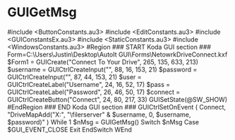 # GUIGetMsg
#include &lt;ButtonConstants.au3> #include &lt;EditConstants.au3> #include &lt;GUIConstantsEx.au3> #include &lt;StaticConstants.au3> #include &lt;WindowsConstants.au3> #Region ### START Koda GUI section ### Form=C:\Users\Justin\Desktop\AutoIt GUI\Forms\NetowrkDriveConnect.kxf $Form1 = GUICreate("Connect To Your Drive", 265, 135, 633, 213) $username = GUICtrlCreateInput("", 88, 16, 153, 21) $password = GUICtrlCreateInput("", 87, 44, 153, 21) $user = GUICtrlCreateLabel("Username", 24, 16, 52, 17) $pass = GUICtrlCreateLabel("Password", 26, 46, 50, 17) $connect = GUICtrlCreateButton("Connect", 24, 80, 217, 33) GUISetState(@SW_SHOW) #EndRegion ### END Koda GUI section ###  GUICtrlSetOnEvent ( Connect, "DriveMapAdd("X:", "\\filerserver\" &amp; $username, 0, $username, $password)" )   While 1     $nMsg = GUIGetMsg()     Switch $nMsg         Case $GUI_EVENT_CLOSE             Exit      EndSwitch WEnd
